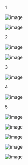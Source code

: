 1

![image](https://github.com/user-attachments/assets/2657680a-cf0f-41f7-93ec-1f0b3b8d29a4)

![image](https://github.com/user-attachments/assets/23e777b5-6921-4a1c-9441-0146aca79184)

2

![image](https://github.com/user-attachments/assets/461a7adb-1327-4427-967e-4dbc9cc45f27)

![image](https://github.com/user-attachments/assets/6dd1a56e-ed34-4794-8210-ebb41577ab5c)

3

![image](https://github.com/user-attachments/assets/9c2833fc-0c33-4c27-ae49-5e0d9011d9cf)

4

![image](https://github.com/user-attachments/assets/585c1a85-9fb0-4e8d-a7ba-c60c94ab894c)

5

![image](https://github.com/user-attachments/assets/e20f40e8-d890-404a-a626-c78bae4f9863)

![image](https://github.com/user-attachments/assets/3c9806a6-cec3-4a46-8dee-32f87fbc64a5)

![image](https://github.com/user-attachments/assets/b94c3baa-240d-4440-bbea-39d294cd37dd)

![image](https://github.com/user-attachments/assets/ea7b3221-9fa9-4e6c-8e91-1c090df3c2f1)

![image](https://github.com/user-attachments/assets/3e7cb401-5988-4eba-b2d4-81edd1e35c1f)
